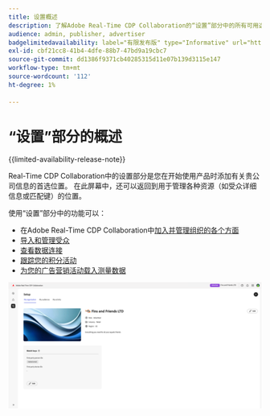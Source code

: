 ```yaml
---
title: 设置概述
description: 了解Adobe Real-Time CDP Collaboration的“设置”部分中的所有可用选项和工作流
audience: admin, publisher, advertiser
badgelimitedavailability: label="有限发布版" type="Informative" url="https://helpx.adobe.com/cn/legal/product-descriptions/real-time-customer-data-platform-collaboration.html newtab=true"
exl-id: cbf21cc8-41b4-4dfe-88b7-47bd9a19cbc7
source-git-commit: dd1386f9371cb40285315d11e07b139d3115e147
workflow-type: tm+mt
source-wordcount: '112'
ht-degree: 1%

---
```


# “设置”部分的概述

{{limited-availability-release-note}}

Real-Time CDP Collaboration中的设置部分是您在开始使用产品时添加有关贵公司信息的首选位置。 在此屏幕中，还可以返回到用于管理各种资源（如受众详细信息或匹配键）的位置。

使用“设置”部分中的功能可以：

* 在Adobe Real-Time CDP Collaboration中[加入并管理组织的各个方面](/help/guide/setup/onboard-organization.md)
* [导入和管理受众](/help/guide/setup/onboard-audiences.md)
* [查看数据连接](/help/guide/setup/manage-data-connection.md)
* [跟踪您的积分活动](/help/guide/setup/my-activity.md)
* [为您的广告营销活动载入测量数据](/help/guide/setup/onboard-measurement-data.md)

<!--

* [Import and manage identity crosswalks](/help/guide/setup/identity-crosswalk.md) *(not part of the beta release)*

-->

![设置页面](/help/assets/setup/setup-page.png)

